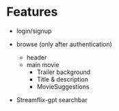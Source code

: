# Features
- login/signup


- browse (only after authentication)
  - header
  - main movie
     - Trailer background
     - Title & description
     - MovieSuggestions


- Streamflix-gpt searchbar